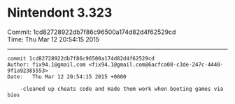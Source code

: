 # Nintendont 3.323
Commit: 1cd82728922db7f86c96500a174d82d4f62529cd  
Time: Thu Mar 12 20:54:15 2015   

-----

```
commit 1cd82728922db7f86c96500a174d82d4f62529cd
Author: fix94.1@gmail.com <fix94.1@gmail.com@6acfca08-c3de-247c-4448-9f1a92385553>
Date:   Thu Mar 12 20:54:15 2015 +0000

    -cleaned up cheats code and made them work when booting games via bios
```
